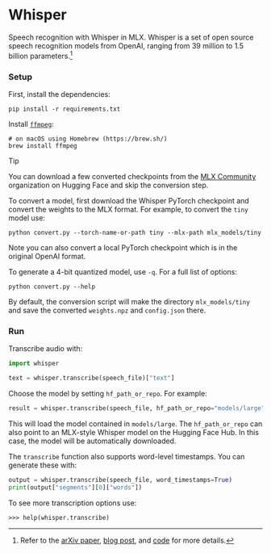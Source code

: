 # Whisper

Speech recognition with Whisper in MLX. Whisper is a set of open source speech
recognition models from OpenAI, ranging from 39 million to 1.5 billion
parameters.[^1]

### Setup

First, install the dependencies:

```
pip install -r requirements.txt
```

Install [`ffmpeg`](https://ffmpeg.org/):

```
# on macOS using Homebrew (https://brew.sh/)
brew install ffmpeg
```

> [!TIP]
> You can download a few converted checkpoints from the
> [MLX Community](https://huggingface.co/mlx-community) organization on Hugging
> Face and skip the conversion step.

To convert a model, first download the Whisper PyTorch checkpoint and convert
the weights to the MLX format. For example, to convert the `tiny` model use:

```
python convert.py --torch-name-or-path tiny --mlx-path mlx_models/tiny
```

Note you can also convert a local PyTorch checkpoint which is in the original OpenAI format.

To generate a 4-bit quantized model, use `-q`. For a full list of options:

```
python convert.py --help
```

By default, the conversion script will make the directory `mlx_models/tiny`
and save the converted `weights.npz` and `config.json` there.

### Run

Transcribe audio with:

```python
import whisper

text = whisper.transcribe(speech_file)["text"]
```

Choose the model by setting `hf_path_or_repo`. For example:

```python
result = whisper.transcribe(speech_file, hf_path_or_repo="models/large")
```

This will load the model contained in `models/large`. The `hf_path_or_repo`
can also point to an MLX-style Whisper model on the Hugging Face Hub. In this
case, the model will be automatically downloaded.

The `transcribe` function also supports word-level timestamps. You can generate
these with:

```python
output = whisper.transcribe(speech_file, word_timestamps=True)
print(output["segments"][0]["words"])
```

To see more transcription options use:

```
>>> help(whisper.transcribe)
```

[^1]: Refer to the [arXiv paper](https://arxiv.org/abs/2212.04356), [blog post](https://openai.com/research/whisper), and [code](https://github.com/openai/whisper) for more details.
